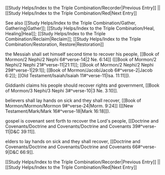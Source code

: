[[Study Helps/Index to the Triple Combination/Recorder|Previous Entry]]  ||  [[Study Helps/Index to the Triple Combination/Red|Next Entry]]

 See also [[Study Helps/Index to the Triple Combination/Gather, Gathering|Gather]]; [[Study Helps/Index to the Triple Combination/Heal, Healing|Heal]]; [[Study Helps/Index to the Triple Combination/Reclaim|Reclaim]]; [[Study Helps/Index to the Triple Combination/Restoration, Restore|Restoration]]

 the Messiah shall set himself second time to recover his people, [[Book of Mormon/2 Nephi/2 Nephi 6#^verse-14|2 Ne. 6:14]] ([[Book of Mormon/2 Nephi/2 Nephi 21#^verse-11|21:11]]; [[Book of Mormon/2 Nephi/2 Nephi 29#^verse-1|29:1]]; [[Book of Mormon/Jacob/Jacob 6#^verse-2|Jacob 6:2]]; [[Old Testament/Isaiah/Isaiah 11#^verse-11|Isa. 11:11]]).

 Giddianhi claims his people should recover rights and government, [[Book of Mormon/3 Nephi/3 Nephi 3#^verse-10|3 Ne. 3:10]].

 believers shall lay hands on sick and they shall recover, [[Book of Mormon/Mormon/Mormon 9#^verse-24|Morm. 9:24]] ([[New Testament/Mark/Mark 16#^verse-18|Mark 16:18]]).

 gospel is covenant sent forth to recover the Lord's people, [[Doctrine and Covenants/Doctrine and Covenants/Doctrine and Covenants 39#^verse-11|D&C 39:11]].

 elders to lay hands on sick and they shall recover, [[Doctrine and Covenants/Doctrine and Covenants/Doctrine and Covenants 66#^verse-9|D&C 66:9]].

[[Study Helps/Index to the Triple Combination/Recorder|Previous Entry]]  ||  [[Study Helps/Index to the Triple Combination/Red|Next Entry]]